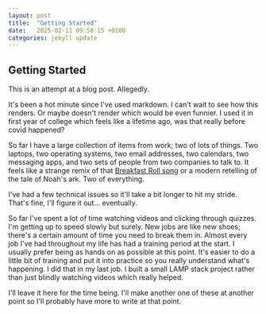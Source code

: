 ```yaml
---
layout: post
title:  "Getting Started"
date:   2025-02-11 09:58:15 +0100
categories: jekyll update
---
```

## Getting Started
This is an attempt at a blog post. Allegedly. 

It's been a hot minute since I've used markdown. I can't wait to see how this renders. Or maybe doesn't render which would be even funnier. I used it in first year of college which feels like a lifetime ago, was that really before covid happened?

So far I have a large collection of items from work; two of lots of things. Two laptops, two operating systems, two email addresses, two calendars, two messaging apps, and two sets of people from two companies to talk to. It feels like a strange remix of that [Breakfast Roll song](https://www.youtube.com/watch?v=cvo99q4S3Xo) or a modern retelling of the tale of Noah's ark. Two of everything.

I've had a few technical issues so it'll take a bit longer to hit my stride. That's fine, I'll figure it out... eventually. 

So far I've spent a lot of time watching videos and clicking through quizzes. I'm getting up to speed slowly but surely. New jobs are like new shoes; there's a certain amount of time you need to break them in. Almost every job I've had throughout my life has had a training period at the start. I usually prefer being as hands on as possible at this point. It's easier to do a little bit of training and put it into practice so you really understand what's happening. I did that in my last job. I built a small LAMP stack project rather than just blindly watching videos which really helped.

I'll leave it here for the time being. I'll make another one of these at another point so I'll probably have more to write at that point.

